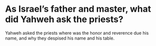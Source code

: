# As Israel’s father and master, what did Yahweh ask the priests?

Yahweh asked the priests where was the honor and reverence due his name, and why they despised his name and his table.
